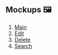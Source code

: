 ## Mockups 🖼

1. [Main](https://github.com/GoRunMaxim/StudentBase/blob/main/Documents/Mockups/Main%20Window.png)
2. [Edit](https://github.com/GoRunMaxim/StudentBase/blob/main/Documents/Mockups/Edit%20Window.png)
3. [Delete](https://github.com/GoRunMaxim/StudentBase/blob/main/Documents/Mockups/Delete%20Window.png)
4. [Search](https://github.com/GoRunMaxim/StudentBase/blob/main/Documents/Mockups/Search%20Window.png)
